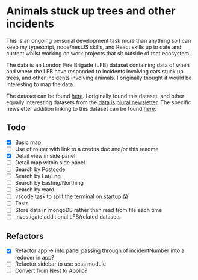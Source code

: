 # Animals stuck up trees and other incidents

This is an ongoing personal development task more than anything so I can keep my typescript, node/nestJS skills, and React skills up to date and current whilst working on work projects that sit outside of that ecosystem. 

The data is an London Fire Brigade (LFB) dataset containing data of when and where the LFB have responded to incidents involving cats stuck up trees, and other incidents involving animals. I originally thought it would be interesting to map the data. 

The dataset can be found [here](https://data.london.gov.uk/dataset/animal-rescue-incidents-attended-by-lfb). I originally found this dataset, and other equally interesting datasets from the [data is plural newsletter](https://www.data-is-plural.com/). The specific newsletter addition linking to this dataset can be found [here](https://www.data-is-plural.com/archive/2021-06-16-edition/). 

## Todo

- [x] Basic map
- [ ] Use of router with link to a credits doc and/or this readme
- [x] Detail view in side panel
- [ ] Detail map within side panel
- [ ] Search by Postcode
- [ ] Search by Lat/Lng
- [ ] Search by Easting/Northing
- [ ] Search by ward
- [ ] vscode task to split the terminal on startup 😱
- [ ] Tests
- [ ] Store data in mongoDB rather than read from file each time
- [ ] Investigate additional LFB/related datasets

## Refactors

- [x] Refactor app -> info panel passing through of incidentNumber into a reducer in app? 
- [ ] Refactor sidebar to use scss module 
- [ ] Convert from Nest to Apollo? 
